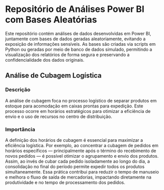 # Repositório de Análises Power BI com Bases Aleatórias
Este repositório contém análises de dados desenvolvidas em Power BI, juntamente com bases de dados geradas aleatoriamente, evitando a exposição de informações sensíveis. As bases são criadas via scripts em Python ou geradas por meio de banco de dados simulado, permitindo a visualização dos relatórios de forma segura e preservando a confidencialidade dos dados originais.

## Análise de Cubagem Logística
### Descrição
A análise de cubagem foca no processo logístico de separar produtos em estoque para acomodação em caixas prontas para expedição. Este processo ocorre em horários estratégicos para otimizar a eficiência de envio e o uso de recursos no centro de distribuição.

### Importância
A definição dos horários de cubagem é essencial para maximizar a eficiência logística. Por exemplo, ao concentrar a cubagem de pedidos em horários específicos — principalmente após o término do recebimento de novos pedidos — é possível otimizar o agrupamento e envio dos produtos. Assim, ao invés de cubar cada pedido isoladamente ao longo do dia, a consolidação no final do período permite expedir todos os produtos simultaneamente. Essa prática contribui para reduzir o tempo de manuseio e melhora o fluxo de saída de mercadorias, impactando diretamente na produtividade e no tempo de processamento dos pedidos.
